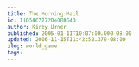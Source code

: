 ```yaml
---
title: The Morning Mail
id: 110546777204088643
author: Kirby Urner
published: 2005-01-11T10:07:00.000-08:00
updated: 2006-11-15T11:42:52.379-08:00
blog: world_game
tags: 
---
```


